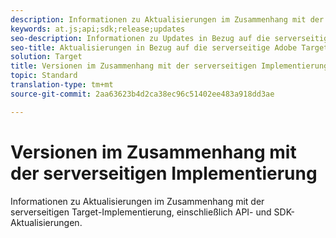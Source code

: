 ```yaml
---
description: Informationen zu Aktualisierungen im Zusammenhang mit der serverseitigen Target-Implementierung.
keywords: at.js;api;sdk;release;updates
seo-description: Informationen zu Updates in Bezug auf die serverseitige Adobe Target-Implementierung.
seo-title: Aktualisierungen in Bezug auf die serverseitige Adobe Target-Implementierung
solution: Target
title: Versionen im Zusammenhang mit der serverseitigen Implementierung
topic: Standard
translation-type: tm+mt
source-git-commit: 2aa63623b4d2ca38ec96c51402ee483a918dd3ae

---
```



# Versionen im Zusammenhang mit der serverseitigen Implementierung

Informationen zu Aktualisierungen im Zusammenhang mit der serverseitigen Target-Implementierung, einschließlich API- und SDK-Aktualisierungen.
